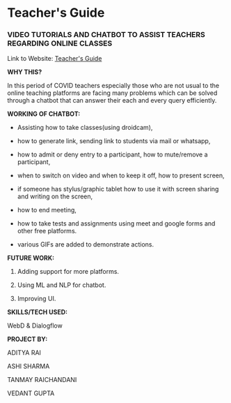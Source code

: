 # **Teacher's Guide**

### **VIDEO TUTORIALS AND CHATBOT TO ASSIST TEACHERS REGARDING ONLINE CLASSES**

Link to Website: [Teacher's Guide](https://adi-rai.github.io/Teachers-Guide/teams.html)


**WHY THIS?**

In this period of COVID teachers especially those who are not usual to the online teaching platforms are facing many problems which can be solved through a chatbot that can answer their each and every query efficiently.


**WORKING OF CHATBOT:**

- Assisting how to take classes(using droidcam),

- how to generate link, sending link to students via mail or whatsapp,

- how to admit or deny entry to a participant, how to mute/remove a participant,

- when to switch on video and when to keep it off, how to present screen,

- if someone has stylus/graphic tablet how to use it with screen sharing and writing on the screen,

- how to end meeting,

- how to take tests and assignments using meet and google forms and other free platforms. 

- various GIFs are added to demonstrate actions.

**FUTURE WORK:**

1. Adding support for more platforms.

2. Using ML and NLP for chatbot.

3. Improving UI.

**SKILLS/TECH  USED:**

WebD & Dialogflow


**PROJECT BY:**

ADITYA RAI

ASHI SHARMA

TANMAY RAICHANDANI

VEDANT GUPTA
